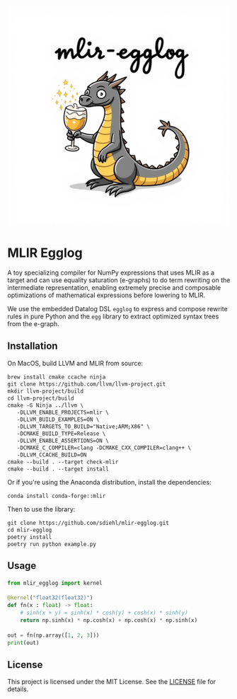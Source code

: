 <p align="center">
    <img src=".github/logo.jpeg" width="500px" alt="mlir-egglog">
</p>

# MLIR Egglog

A toy specializing compiler for NumPy expressions that uses MLIR as a target and can use equality saturation (e-graphs) to do term rewriting on the intermediate representation, enabling extremely precise and composable optimizations of mathematical expressions before lowering to MLIR.

We use the embedded Datalog DSL `egglog` to express and compose rewrite rules in pure Python and the `egg` library to extract optimized syntax trees from the e-graph.

## Installation

On MacOS, build LLVM and MLIR from source:

```shell
brew install cmake ccache ninja
git clone https://github.com/llvm/llvm-project.git
mkdir llvm-project/build
cd llvm-project/build
cmake -G Ninja ../llvm \
   -DLLVM_ENABLE_PROJECTS=mlir \
   -DLLVM_BUILD_EXAMPLES=ON \
   -DLLVM_TARGETS_TO_BUILD="Native;ARM;X86" \
   -DCMAKE_BUILD_TYPE=Release \
   -DLLVM_ENABLE_ASSERTIONS=ON \
   -DCMAKE_C_COMPILER=clang -DCMAKE_CXX_COMPILER=clang++ \
   -DLLVM_CCACHE_BUILD=ON
cmake --build . --target check-mlir
cmake --build . --target install
```

Or if you're using the Anaconda distribution, install the dependencies:

```shell
conda install conda-forge::mlir
```

Then to use the library:

```shell
git clone https://github.com/sdiehl/mlir-egglog.git
cd mlir-egglog
poetry install
poetry run python example.py
```

## Usage

```python
from mlir_egglog import kernel

@kernel("float32(float32)")
def fn(x : float) -> float:
    # sinh(x + y) = sinh(x) * cosh(y) + cosh(x) * sinh(y)
    return np.sinh(x) * np.cosh(x) + np.cosh(x) * np.sinh(x)

out = fn(np.array([1, 2, 3]))
print(out)
```

## License

This project is licensed under the MIT License. See the [LICENSE](LICENSE) file for details.